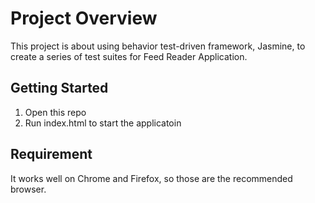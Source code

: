 # Project Overview

This project is about using behavior test-driven framework, Jasmine, to create a series of test suites for Feed Reader Application. 

## Getting Started

1. Open this repo
2. Run index.html to start the applicatoin


## Requirement

It works well on Chrome and Firefox, so those are the recommended browser. 
